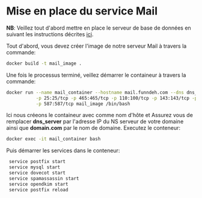 # Mise en place du service Mail

**NB**: Veillez tout d'abord mettre en place le serveur de base de données en suivant les instructions décrites [ici](https://github.com/melvinmajor/AuDD/tree/master/DB/DB%20Mail).

Tout d'abord, vous devez créer l'image de notre serveur Mail à travers la commande:
```bash
docker build -t mail_image .
```
Une fois le processus terminé, veillez démarrer le containeur à travers la commande:
```bash
docker run --name mail_container --hostname mail.funndeh.com --dns dns_server --dns-search domain.com -it -d \
           -p 25:25/tcp -p 465:465/tcp -p 110:100/tcp -p 143:143/tcp -p 995:995/tcp -p 993:993/tcp -p 23:23 \
           -p 587:587/tcp mail_image /bin/bash 
```
Ici nous créeons le containeur avec comme nom d'hôte et 
Assurez vous de remplacer **dns_server** par l'adresse IP du NS serveur de votre domaine ainsi que **domain.com** par le nom de domaine.
Executez le conteneur:
```bash
docker exec -it mail_container bash
```
Puis démarrer les services dans le conteneur:
```bash
 service postfix start
 service mysql start
 service dovecot start
 service spamassassin start
 service opendkim start
 service postfix reload
```

